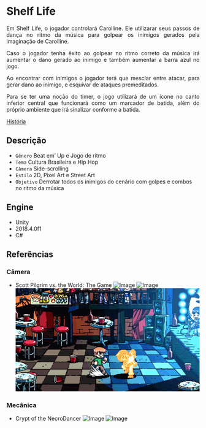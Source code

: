 # Shelf Life

<p align="justify">   Em Shelf Life, o jogador controlará Carolline. Ele utilizarar seus passos de dança no ritmo da música para golpear os inimigos gerados pela imaginação de Carolline.</p>
<p align="justify">   Caso o jogador tenha êxito ao golpear no ritmo correto da música irá aumentar o dano gerado ao inimigo e também aumentar a barra azul no jogo.</p>
<p align="justify">   Ao encontrar com inimigos o jogador terá que mesclar entre atacar, para gerar dano ao inimigo, e esquivar de ataques premeditados.</p>
<p align="justify">   Para se ter uma noção do timer, o jogo utilizará de um ícone no canto inferior central que funcionará como um marcador de batida, além do próprio ambiente que irá sinalizar conforme a batida.</p>

[História](documentacao/historia-shelf-life.pdf)

## Descrição
- `Gênero` Beat em’ Up e Jogo de ritmo
- `Tema` Cultura Brasileira e Hip Hop
- `Câmera` Side-scrolling
- `Estilo` 2D, Pixel Art e Street Art
- `Objetivo` Derrotar todos os inimigos do cenário com golpes e combos no ritmo da música

## Engine
- Unity 
- 2018.4.0f1
- C#

## Referências

### Câmera
- Scott Pilgrim vs. the World: The Game
![Image](screenshot/referencias/scot-pilgrim-vs-the-world-the-game-1.gif)
![Image](screenshot/referencias/scot-pilgrim-vs-the-world-the-game-2.gif)
![Image](screenshot/referencias/scot-pilgrim-vs-the-world-the-game-3.gif)

### Mecânica
- Crypt of the NecroDancer
![Image](screenshot/referencias/Crypt-of-the-NecroDancer-1.gif)
![Image](screenshot/referencias/Crypt-of-the-NecroDancer-2.gif)
